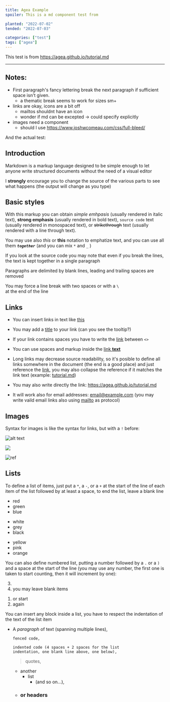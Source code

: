 ```yaml
---
title: Agea Example
spoiler: This is a md component test from

planted: "2022-07-02"
tended: "2022-07-03"

categories: ["test"]
tags: ["agea"]
---
```


This test is from https://agea.github.io/tutorial.md

---

<h2 as="h3">Notes:</h2>

- First paragraph's fancy lettering break the next paragraph if sufficient space isn't given.
  - a thematic break seems to work for sizes sm+
- links are okay, icons are a bit off
  - mailtos shouldnt have an icon
  - wonder if md can be excepted -> could specify explicitly
- images need a component
  - should I use https://www.joshwcomeau.com/css/full-bleed/

And the actual test:

## Introduction

Markdown is a markup language designed to be simple enough to let anyone write structured documents without the need of a visual editor

I **strongly** encourage you to change the source of the various parts to see what happens (the output will change as you type)

## Basic styles

With this markup you can obtain _simple emhpasis_ (usually rendered in italic text), **strong emphasis** (usually rendered in bold text), `source code` text (usually rendered in monospaced text), or ~~strikethrough~~ text (usually rendered with a line through text).

You may use also _this_ or **this** notation to emphatize text, and you can use all them _**`together`**_ (and you can mix `*` and `_` )

If you look at the source code you may note that
even
if
you
break
the
lines,
the text is kept together
in a single paragraph

Paragraphs are delimited by blank lines, leading and trailing spaces are removed

You may force a line break with two spaces
or with a `\`\
at the end of the line

## Links

- You can insert links in text like [this](/tutorial.md)

- You may add a [title](https://agea.github.io/tutorial.md "Markdown Tutorial") to your link (can you see the tooltip?)

- If your link contains spaces you have to write the [link](<http://example.com/a space>) between `<>`

- You can use spaces and markup inside the [link **text**](https://agea.github.io/tutorial.md)

- Long links may decrease source readability, so it's posible to define all links somewhere in the document (the end is a good place) and just reference the [link][tutorial.md], you may also collapse the reference if it matches the link text (example: [tutorial.md][])

- You may also write directly the link: <https://agea.github.io/tutorial.md>

- It will work also for email addresses: <email@example.com> (you may write vaild email links also using [mailto](mailto:email@example.com) as protocol)

[tutorial.md]: https://agea.github.io/tutorial.md

## Images

Syntax for images is like the syntax for links, but with a `!` before:

![alt text](https://agea.github.io/tutorial.md/img/1.png "image title")

![](https://agea.github.io/tutorial.md/img/2.png)

![ref]

[ref]: https://agea.github.io/tutorial.md/img/3.png

## Lists

To define a list of items, just put a `*`, a `-`, or a `+` at the start of the line of each item of the list followed by at least a space, to end the list, leave a blank line

- red
- green
- blue

* white
* grey
* black

- yellow
- pink
- orange

You can also define numbered list, putting a number followed by a `.` or a `)` and a space at the start of the line (you may use any number, the first one is taken to start counting, then it will increment by one):

3.
4. you may leave blank items

1) or start
1) again

You can insert any block inside a list, you have to respect the indentation of the text of the list item

- A _paragraph_ of text
  (spanning multiple lines),

  ```
  fenced code,
  ```

      indented code (4 spaces + 2 spaces for the list
      indentation, one blank line above, one below),

  > quotes,

  - another
    - list
      - (and so on...),
  - ### or headers
